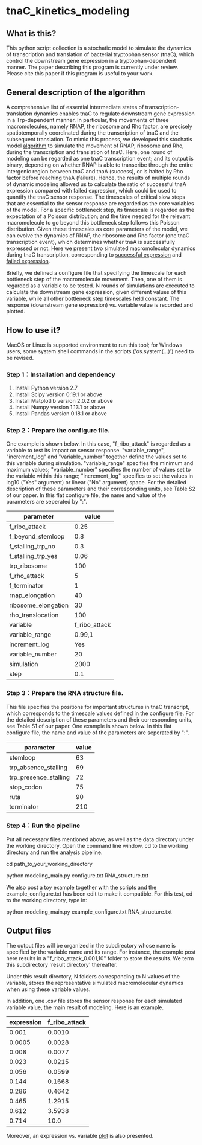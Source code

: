 # tnaC_kinetics_modeling

## What is this?
This python script collection is a stochatic model to simulate the dynamics of transcription and translation of bacterial tryptophan sensor (tnaC), which control the downstream gene expression in a tryptophan-dependent manner. The paper describing this program is currently under review. Please cite this paper if this program is useful to your work.

## General description of the algorithm
A comprehensive list of essential intermediate states of transcription-translation dynamics enables tnaC to regulate downstream gene expression in a Trp-dependent manner. In particular, the movements of three macromolecules, namely RNAP, the ribosome and Rho factor, are precisely spatiotemporally coordinated during the transcription of tnaC and the subsequent translation. To mimic this process, we developed this stochatis model [algorithm](./image/algorithm.png) to simulate the movement of RNAP, ribosome and Rho, during the transcription and translation of tnaC. Here, one round of modeling can be regarded as one tnaC transcription event; and its output is binary, depending on whether RNAP is able to transcribe through the entire intergenic region between tnaC and tnaA (success), or is halted by Rho factor before reaching tnaA (failure). Hence, the results of multiple rounds of dynamic modeling allowed us to calculate the ratio of successful tnaA expression compared with failed expression, which could be used to quantify the tnaC sensor response. The timescales of critical slow steps that are essential to the sensor response are regarded as the core variables of the model. For a specific bottleneck step, its timescale is regarded as the expectation of a Poisson distribution; and the time needed for the relevant macromolecule to go beyond this bottleneck step follows this Poisson distribution. Given these timescales as core parameters of the model, we can evolve the dynamics of RNAP, the ribosome and Rho factor (one tnaC transcription event), which determines whether tnaA is successfully expressed or not. Here we present two simulated macromolecular dynamics during tnaC transcription, corresponding to [successful expression](./image/Success.png) and [failed expression](./image/Failure.png).

Briefly, we defined a configure file that specifying the timescale for each bottleneck step of the macromolecule movement. Then, one of them is regarded as a variable to be tested. N rounds of simulations are executed to calculate the downstream gene expression, given different values of this variable, while all other bottleneck step timescales held constant. The response (downstream gene expression) vs. variable value is recorded and plotted.

## How to use it?
MacOS or Linux is supported environment to run this tool; for Windows users, some system shell commands in the scripts ('os.system(...)') need to be revised.

### Step 1：Installation and dependency
1. Install Python version 2.7
2. Install Scipy version 0.19.1 or above
3. Install Matplotlib version 2.0.2 or above
4. Install Numpy version 1.13.1 or above
5. Install Pandas version 0.18.1 or above

### Step 2：Prepare the configure file.
One example is shown below. In this case, "f_ribo_attack" is regarded as a variable to test its impact on sensor response. "variable_range", "increment_log" and "variable_number" together define the values set to this variable during simulation. "variable_range" specifies the minimum and maximum values; "variable_number" specifies the number of values set to the variable within this range; "increment_log" specifies to set the values in log10 ("Yes" argument) or linear ("No" argument) space. For the detailed description of these parameters and their corresponding units, see Table S2 of our paper. In this flat configure file, the name and value of the parameters are seperated by ":".

|parameter|value|
|---------|-----|
f_ribo_attack|0.25
f_beyond_stemloop|0.8
f_stalling_trp_no|0.3
f_stalling_trp_yes|0.06
trp_ribosome|100
f_rho_attack|5
f_terminator|1
rnap_elongation|40
ribosome_elongation|30
rho_translocation|100
variable|f_ribo_attack
variable_range|0.99,1
increment_log|Yes
variable_number|20
simulation|2000
step|0.1

### Step 3：Prepare the RNA structure file.
This file specifies the positions for important structures in tnaC transcript, which corresponds to the timescale values defined in the configure file. For the detailed description of these parameters and their corresponding units, see Table S1 of our paper. One example is shown below. In this flat configure file, the name and value of the parameters are seperated by ":".

|parameter|value|
|---------|-----|
stemloop|63
trp_absence_stalling|69
trp_presence_stalling|72
stop_codon|75
ruta|90
terminator|210

### Step 4：Run the pipeline
Put all necessary files mentioned above, as well as the data directory under the working directory.
Open the command line window, cd to the working directory and run the analysis pipeline.

cd path_to_your_working_directory

python modeling_main.py configure.txt RNA_structure.txt

We also post a toy example together with the scripts and the example_configure.txt has been edit to make it compatible. For this test, cd to the working directory, type in: 

python modeling_main.py example_configure.txt RNA_structure.txt

## Output files
The output files will be organized in the subdirectory whose name is specified by the variable name and its range. For instance, the example post here results in a "f_ribo_attack_0.001,10" folder to store the results. We term this subdirectory 'result directory' thereafter.

Under this result directory, N folders corresponding to N values of the variable, stores the representative simulated macromolecular dynamics when using these variable values.

In addition, one .csv file stores the sensor response for each simulated variable value, the main result of modeling. Here is an example.

expression|f_ribo_attack
----------|-------------
0.001|0.0010
0.0005|0.0028
0.008|0.0077
0.023|0.0215
0.056|0.0599
0.144|0.1668
0.286|0.4642
0.465|1.2915
0.612|3.5938
0.714|10.0

Moreover, an expression vs. variable [plot](./image/result.png) is also presented.

